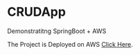 # CRUDApp
Demonstratitng SpringBoot + AWS

The Project is Deployed on AWS [Click Here](http://crudappaws-env.eba-nmuksvmh.us-east-1.elasticbeanstalk.com/users).

